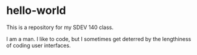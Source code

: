 # hello-world
This is a repository for my SDEV 140 class.

I am a man. I like to code, but I sometimes get deterred by the lengthiness of coding user interfaces.
